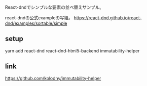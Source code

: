 React-dndでシンプルな要素の並べ替えサンプル。

react-dndの公式exampleの写経。
https://react-dnd.github.io/react-dnd/examples/sortable/simple

## setup
yarn add react-dnd react-dnd-html5-backend immutability-helper

## link
https://github.com/kolodny/immutability-helper
